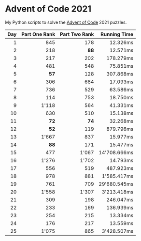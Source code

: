 # Advent of Code 2021

My Python scripts to solve the [Advent of Code](https://adventofcode.com/) 2021 puzzles.

| Day | Part One Rank | Part Two Rank | Running Time |
|----:|--------------:|--------------:|-------------:|
|    1|            845|            178|      12.326ms|
|    2|            218|         **88**|      12.571ms|
|    3|            217|            202|     178.279ms|
|    4|            481|            548|      75.851ms|
|    5|         **57**|            128|     307.868ms|
|    6|            306|            684|      17.093ms|
|    7|            736|            529|      63.586ms|
|    8|            114|            753|      18.750ms|
|    9|          1'118|            564|      41.331ms|
|   10|            630|            510|      15.138ms|
|   11|         **72**|         **74**|      32.268ms|
|   12|         **52**|            119|     879.796ms|
|   13|          1'667|            837|      15.977ms|
|   14|         **88**|            171|      15.477ms|
|   15|            477|          1'067|  14'708.666ms|
|   16|          1'276|          1'702|      14.793ms|
|   17|            556|            519|     487.923ms|
|   18|            978|            881|   1'585.417ms|
|   19|            761|            709|  29'680.545ms|
|   20|          1'558|          1'307|   3'213.418ms|
|   21|            309|            198|     246.047ms|
|   22|            233|            169|     136.939ms|
|   23|            254|            215|      13.334ms|
|   24|            176|            217|      13.559ms|
|   25|          1'075|            865|   3'428.507ms|

